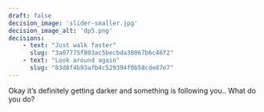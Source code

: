 ```yaml
---
draft: false
decision_image: 'slider-smaller.jpg'
decision_image_alt: 'dp5.png'
decisions:
    - text: "Just walk faster"
      slug: "3a07775f803ac5becbda38067b6c46f2"
    - text: "Look around again"
      slug: "83d8f4b93afb4c529394f0b58cde87e7"
---
```

Okay it’s definitely getting darker and something 
is following you.. What do you do?